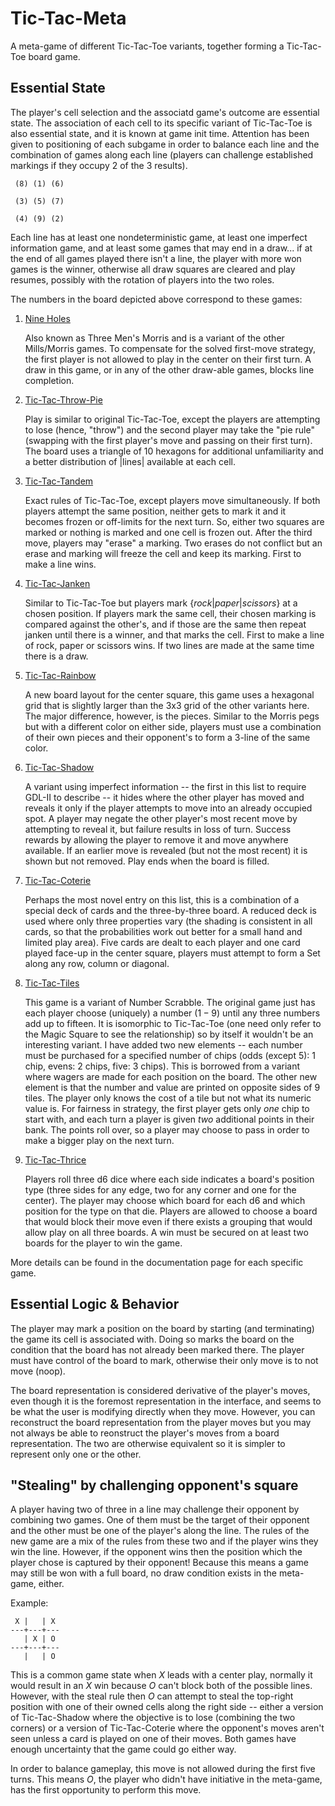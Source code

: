# Tic-Tac-Meta

A meta-game of different Tic-Tac-Toe variants, together forming a Tic-Tac-Toe board game.

## Essential State

The player's cell selection and the associatd game's outcome are essential
state.  The association of each cell to its specific variant of Tic-Tac-Toe
is also essential state, and it is known at game init time.  Attention
has been given to positioning of each subgame in order to balance each line
and the combination of games along each line (players can challenge established
markings if they occupy 2 of the 3 results).

```
 (8) (1) (6)

 (3) (5) (7)

 (4) (9) (2)
```

Each line has at least one nondeterministic game, at least one imperfect
information game, and at least some games that may end in a draw... if at
the end of all games played there isn't a line, the player with more won
games is the winner, otherwise all draw squares are cleared and play resumes,
possibly with the rotation of players into the two roles.

The numbers in the board depicted above correspond to these games:


1. [Nine Holes](tic-tac-morris.md)

   Also known as Three Men's Morris and is a variant of the other Mills/Morris
   games.  To compensate for the solved first-move strategy, the first player is
   not allowed to play in the center on their first turn.  A draw in this game,
   or in any of the other draw-able games, blocks line completion.

2. [Tic-Tac-Throw-Pie](tic-tac-throw-pie.md)

   Play is similar to original Tic-Tac-Toe, except the players are attempting
   to lose (hence, "throw") and the second player may take the "pie rule"
   (swapping with the first player's move and passing on their first turn).
   The board uses a triangle of 10 hexagons for additional unfamiliarity and
   a better distribution of |lines| available at each cell.

3. [Tic-Tac-Tandem](tic-tac-tandem.md)

   Exact rules of Tic-Tac-Toe, except players move simultaneously.  If both
   players attempt the same position, neither gets to mark it and it becomes
   frozen or off-limits for the next turn.  So, either two squares are marked
   or nothing is marked and one cell is frozen out.  After the third move,
   players may "erase" a marking.  Two erases do not conflict but an erase and
   marking will freeze the cell and keep its marking.  First to make a line wins.

4. [Tic-Tac-Janken](tic-tac-janken.md)

   Similar to Tic-Tac-Toe but players mark $\{ rock | paper | scissors \}$ at a
   chosen position.  If players mark the same cell, their chosen marking is
   compared against the other's, and if those are the same then repeat janken
   until there is a winner, and that marks the cell.  First to make a line of
   rock, paper or scissors wins.  If two lines are made at the same time there
   is a draw.

5. [Tic-Tac-Rainbow](tic-tac-rainbow.md)

   A new board layout for the center square, this game uses a hexagonal grid
   that is slightly larger than the 3x3 grid of the other variants here.  The
   major difference, however, is the pieces.  Similar to the Morris pegs but
   with a different color on either side, players must use a combination of
   their own pieces and their opponent's to form a 3-line of the same color.

6. [Tic-Tac-Shadow](tic-tac-shadow.md)

   A variant using imperfect information -- the first in this list to require
   GDL-II to describe -- it hides where the other player has moved and reveals
   it only if the player attempts to move into an already occupied spot.  A
   player may negate the other player's most recent move by attempting to reveal
   it, but failure results in loss of turn.  Success rewards by allowing the
   player to remove it and move anywhere available.  If an earlier move is
   revealed (but not the most recent) it is shown but not removed.  Play ends
   when the board is filled.

7. [Tic-Tac-Coterie](tic-tac-coterie.md)

   Perhaps the most novel entry on this list, this is a combination of a special
   deck of cards and the three-by-three board.  A reduced deck is used where
   only three properties vary (the shading is consistent in all cards, so that
   the probabilities work out better for a small hand and limited play area).
   Five cards are dealt to each player and one card played face-up in the center
   square, players must attempt to form a Set along any row, column or diagonal.

8. [Tic-Tac-Tiles](tic-tac-tiles.md)

   This game is a variant of Number Scrabble.  The original game just has each
   player choose (uniquely) a number $(1-9)$ until any three numbers add up to
   fifteen.  It is isomorphic to Tic-Tac-Toe (one need only refer to the Magic
   Square to see the relationship) so by itself it wouldn't be an interesting
   variant.  I have added two new elements -- each number must be purchased for
   a specified number of chips (odds (except 5): 1 chip, evens: 2 chips,
   five: 3 chips).  This is borrowed from a variant where wagers are made for
   each position on the board.  The other new element is that the number and
   value are printed on opposite sides of 9 tiles.  The player only knows the
   cost of a tile but not what its numeric value is.  For fairness in strategy,
   the first player gets only *one* chip to start with, and each turn a player
   is given *two* additional points in their bank.  The points roll over, so a
   player may choose to pass in order to make a bigger play on the next turn.

9. [Tic-Tac-Thrice](tic-tac-thrice.md)

   Players roll three d6 dice where each side indicates a board's position type
   (three sides for any edge, two for any corner and one for the center).  The
   player may choose which board for each d6 and which position for the type on
   that die.  Players are allowed to choose a board that would block their move
   even if there exists a grouping that would allow play on all three boards.
   A win must be secured on at least two boards for the player to win the game.

More details can be found in the documentation page for each specific game.


## Essential Logic & Behavior

The player may mark a position on the board by starting (and terminating) the
game its cell is associated with.  Doing so marks the board on the condition
that the board has not already been marked there.  The player must have control
of the board to mark, otherwise their only move is to not move (noop).

The board representation is considered derivative of the player's moves, even
though it is the foremost representation in the interface, and seems to be what
the user is modifying directly when they move.  However, you can reconstruct
the board representation from the player moves but you may not always be able
to reonstruct the player's moves from a board representation.  The two are
otherwise equivalent so it is simpler to represent only one or the other.


## "Stealing" by challenging opponent's square

A player having two of three in a line may challenge their opponent by combining
two games.  One of them must be the target of their opponent and the other must
be one of the player's along the line.  The rules of the new game are a mix of
the rules from these two and if the player wins they win the line.  However, if
the opponent wins then the position which the player chose is captured by their
opponent!  Because this means a game may still be won with a full board, no draw
condition exists in the meta-game, either.

Example:

```
 X |   | X
---+---+---
   | X | O
---+---+---
   |   | O
```

This is a common game state when *X* leads with a center play, normally it
would result in an *X* win because *O* can't block both of the possible lines.
However, with the steal rule then *O* can attempt to steal the top-right
position with one of their owned cells along the right side -- either a version
of Tic-Tac-Shadow where the objective is to lose (combining the two corners) or
a version of Tic-Tac-Coterie where the opponent's moves aren't seen unless a
card is played on one of their moves.  Both games have enough uncertainty that
the game could go either way.

In order to balance gameplay, this move is not allowed during the first five
turns.  This means *O*, the player who didn't have initiative in the meta-game,
has the first opportunity to perform this move.
